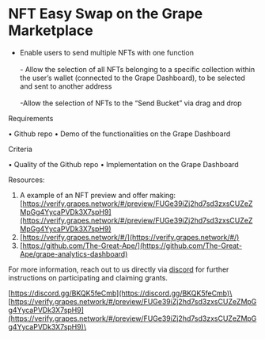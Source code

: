 # NFT Easy Swap on the Grape Marketplace

* Enable users to send multiple NFTs with one function\
  \
  \- Allow the selection of all NFTs belonging to a specific collection within the user’s wallet (connected to the Grape Dashboard), to be selected and sent to another address\
  \
  \-Allow the selection of NFTs to the “Send Bucket” via drag and drop

Requirements&#x20;

• Github repo • Demo of the functionalities on the Grape Dashboard

Criteria

&#x20;• Quality of the Github repo • Implementation on the Grape Dashboard

Resources:

1. A example of an NFT preview and offer making: [https://verify.grapes.network/#/preview/FUGe39iZj2hd7sd3zxsCUZeZMpGg4YycaPVDk3X7spH9](https://verify.grapes.network/#/preview/FUGe39iZj2hd7sd3zxsCUZeZMpGg4YycaPVDk3X7spH9)
2. [https://verify.grapes.network/#/](https://verify.grapes.network/#/)
3. [https://github.com/The-Great-Ape/](https://github.com/The-Great-Ape/grape-analytics-dashboard)

For more information, reach out to us directly via [discord](https://discord.gg/BKQK5feCmb) for further instructions on participating and claiming grants.

[https://discord.gg/BKQK5feCmb](https://discord.gg/BKQK5feCmb)\
[https://verify.grapes.network/#/preview/FUGe39iZj2hd7sd3zxsCUZeZMpGg4YycaPVDk3X7spH9](https://verify.grapes.network/#/preview/FUGe39iZj2hd7sd3zxsCUZeZMpGg4YycaPVDk3X7spH9)\

